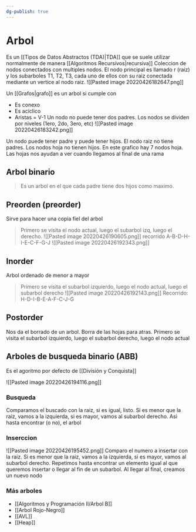 ```yaml
---
dg-publish: true
---
```

# Arbol
Es un [[Tipos de Datos Abstractos (TDA)|TDA]] que se suele utilizar normalmente de manera [[Algoritmos Recursivos|recursiva]]
Coleccion de nodos conectados con multiples nodos. El nodo principal es llamado r (raiz) y los subarboles T1, T2, T3, cada uno de ellos con su raiz conectada mediante un vertice al nodo raiz.
![[Pasted image 20220426182647.png]]

Un [[Grafos|grafo]] es un arbol si cumple con 
- Es conexo
- Es acíclico
- Aristas = V-1
Un nodo no puede tener dos padres. 
Los nodos se dividen por niveles (1ero, 2do, 3ero, etc)
![[Pasted image 20220426183242.png]]

Un nodo puede tener padre y puede tener hijos. El nodo raiz no tiene padres. Los nodos hoja no tienen hijos. En este grafico hay 7 nodos hoja.
Las hojas nos ayudan a ver cuando llegamos al final de una rama

## Arbol binario
> Es un arbol en el que cada padre tiene dos hijos como maximo. 

## Preorden (preorder)
Sirve para hacer una copia fiel del arbol
>Primero se visita el nodo actual, luego el subarbol izq, luego el derecho.
![[Pasted image 20220426190605.png]]
	recorrido A-B-D-H-I-E-C-F-G-J
	![[Pasted image 20220426192343.png]]

## Inorder
Arbol ordenado de menor a mayor
>Primero se visita el subarbol izquierdo, luego el nodo actual, luego el subarbol derecho
>![[Pasted image 20220426192143.png]]
>Recorrido: H-D-I-B-E-A-F-C-J-G

## Postorder
Nos da el borrado de un arbol. Borra de las hojas para atras. 
Primero se visita el subarbol izquierdo, luego el subarbol derecho, luego el nodo actual


## Arboles de busqueda binario (ABB)
Es el agoritmo por defecto de [[División y Conquista]]

![[Pasted image 20220426194116.png]]

### Busqueda 
 Comparamos el buscado con la raiz, si es igual, listo. Si es menor que la raiz, vamos a la izquierda, si es mayor, vamos al subarbol derecho. Asi hasta encontrar (o no), el arbol
### Inserccion
![[Pasted image 20220426195452.png]]
Comparo el numero a insertar con la raiz. Si es menor que la raiz, vamos a la izquierda, si es mayor, vamos al subarbol derecho. Repetimos hasta encontrar un elemento igual al que queremos insertar o llegar al fin de un subarbol. 
Al llegar al final, creamos un nuevo nodo

### Más arboles
- [[Algoritmos y Programación II/Arbol B]]
- [[Arbol Rojo-Negro]]
- [[AVL]]
- [[Heap]]